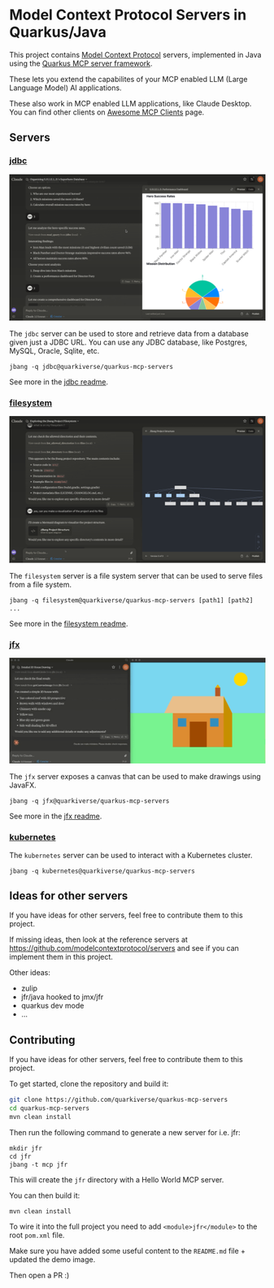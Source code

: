 # Model Context Protocol Servers in Quarkus/Java

This project contains [Model Context Protocol](https://modelcontextprotocol.io/) servers,
implemented in Java using the [Quarkus MCP server framework](https://github.com/quarkiverse/quarkus-mcp-server).

These lets you extend the capabilites of your MCP enabled LLM (Large Language Model) AI applications.

These also work in MCP enabled LLM applications, like Claude Desktop. You can find other clients on
[Awesome MCP Clients](https://github.com/punkpeye/awesome-mcp-clients) page.

## Servers

### [jdbc](jdbc)

![](jdbc/images/jdbc-trends-demo.png)

The `jdbc` server can be used to store and retrieve data from a database given just a JDBC URL. You can use any JDBC database, like Postgres, MySQL, Oracle, Sqlite, etc.

```shell
jbang -q jdbc@quarkiverse/quarkus-mcp-servers
```

See more in the [jdbc readme](jdbc/README.md).

### [filesystem](filesystem)

![](filesystem/images/filesystem-demo.png)

The `filesystem` server is a file system server that can be used to serve files from a file system.

```shell
jbang -q filesystem@quarkiverse/quarkus-mcp-servers [path1] [path2] ...
```

See more in the [filesystem readme](filesystem/README.md).

### [jfx](jfx)

[![](jfx/images/jfx-demo.png)](https://www.youtube.com/watch?v=Wnh_-0dAaDI)

The `jfx` server exposes a canvas that can be used to make drawings using JavaFX.

```shell
jbang -q jfx@quarkiverse/quarkus-mcp-servers
```

See more in the [jfx readme](jfx/README.md).


### [kubernetes](kubernetes)

The `kubernetes` server can be used to interact with a Kubernetes cluster.

```shell
jbang -q kubernetes@quarkiverse/quarkus-mcp-servers
```

## Ideas for other servers

If you have ideas for other servers, feel free to contribute them to this project.

If missing ideas, then look at the reference servers at https://github.com/modelcontextprotocol/servers and see if you can implement them in this project.

Other ideas:

- zulip
- jfr/java hooked to jmx/jfr
- quarkus dev mode
- ... 

## Contributing

If you have ideas for other servers, feel free to contribute them to this project.

To get started, clone the repository and build it:

```bash
git clone https://github.com/quarkiverse/quarkus-mcp-servers
cd quarkus-mcp-servers
mvn clean install
```

Then run the following command to generate a new server for i.e. jfr:

```shell
mkdir jfr
cd jfr
jbang -t mcp jfr
```

This will create the `jfr` directory with a Hello World MCP server.

You can then build it:

```shell
mvn clean install
```

To wire it into the full project you need to add `<module>jfr</module>` to the root `pom.xml` file.

Make sure you have added some useful content to the `README.md` file + updated the demo image.

Then open a PR :)







